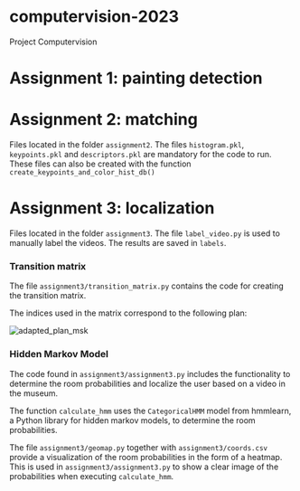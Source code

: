 # computervision-2023
Project Computervision

# Assignment 1: painting detection


# Assignment 2: matching
Files located in the folder `assignment2`. The files `histogram.pkl`, `keypoints.pkl` and `descriptors.pkl` are mandatory for the code to run. These files can also be created with the function `create_keypoints_and_color_hist_db()`

# Assignment 3: localization
Files located in the folder `assignment3`. The file `label_video.py` is used to manually label the videos. The results are saved in `labels`.



### Transition matrix

The file ```assignment3/transition_matrix.py``` contains the code for creating the transition matrix. 

The indices used in the matrix correspond to the following plan: 



![adapted_plan_msk](https://github.ugent.be/storage/user/10152/files/2b632b56-6c3e-4557-8797-7d43bfdf086e)

### Hidden Markov Model

The code found in ```assignment3/assignment3.py``` includes the functionality to determine the room probabilities and localize the user based on a video in the museum.

The function ```calculate_hmm``` uses the ```CategoricalHMM``` model from hmmlearn, a Python library for hidden markov models, to determine the room probabilities.

The file ```assignment3/geomap.py``` together with ```assignment3/coords.csv``` provide a visualization of the room probabilities in the form of a heatmap. This is used in ```assignment3/assignment3.py``` to show a clear image of the probabilities when executing ```calculate_hmm```.

